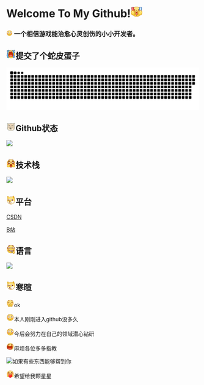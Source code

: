 # Welcome To My Github!<img src="image/.README_image/加油.png" width="30"  >

### <img src="image/.README_image/害羞.png" width="16">   一个相信游戏能治愈心灵创伤的小小开发者。



## <img src="image/.README_image/大哭.png" width="24" >提交了个蛇皮蛋子


![亮色](image/.README_image/github-contribution-grid-snake.svg)

## <img src="image/.README_image/藏狐.png" width="24" >Github状态

<img src="https://github-readme-stats.vercel.app/api?username=tiredliu&show_icons=true&theme=blue_navy&hide_title=true"> 



## <img src="image/.README_image/星星眼.png" width="24" >技术栈

![](https://skillicons.dev/icons?i=c,cpp,cs,unity,lua)

## <img src="image/.README_image/狗头.png" width="24" >平台

[CSDN](https://blog.csdn.net/qq_52373338?spm=1010.2135.3001.5343)

[B站](https://space.bilibili.com/631602621?spm_id_from=333.1007.0.0)

## <img src="image/.README_image/嗑瓜子.png" width="24" >语言

 <img src="https://github-readme-stats.vercel.app/api/top-langs/?username=tiredliu&hide_title=true&layout=compact&text_color=82AAFF&border_color=ffffff&bg_color=000000">



## <img src="image/.README_image/狗头.png" width="24" >寒暄

<img src="image/.README_image/鼓掌.png" width="20" >ok

<img src="image/.README_image/害羞.png" width="20" >本人刚刚进入github没多久

<img src="image/.README_image/害羞.png" width="20" >今后会努力在自己的领域潜心钻研

<img src="image/.README_image/笑歪.png" width="20" >麻烦各位多多指教

<img src="image/.README_image/赞.png" width="20" >如果有些东西能够帮到你

<img src="image/.README_image/爱你.png" width="20" >希望给我颗星星

